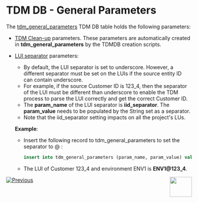 # TDM DB - General Parameters

The [tdm_general_parameters](/articles/TDM/tdm_architecture/02_tdm_database.md#tdm_general_parameters) TDM DB table holds the following parameters:

- [TDM Clean-up](/articles/TDM/tdm_architecture/06_tdmdb_cleanup_process.md) parameters. These parameters are automatically created in **tdm_general_parameters** by the TDMDB creation scripts.

- [LUI separator](/articles/TDM/tdm_implementation/01_tdm_set_instance_per_env_and_version.md#tdm-separator) parameters:

  - By default, the LUI separator is set to underscore. However, a different separator must be set on the LUIs if the source entity ID can contain underscore. 
  - For example, if the source Customer ID is 123_4, then the separator of the LUI must be different than underscore to enable the TDM process to parse the LUI correctly and get the correct Customer ID.
  - The **param_name** of the LUI separator is **iid_separator**.  The **param_value** needs to be populated by the String set as a separator.  
  - Note that the iid_separator setting impacts on all the project's LUs.

  

  **Example**:

  - Insert the following record to tdm_general_parameters to set the separator to @ : 

    ```sql
    insert into tdm_general_parameters (param_name, param_value) values ('iid_separator', '@');
    ```

  - The LUI of Customer 123_4 and environment ENV1 is **ENV1@123_4**.



[![Previous](/articles/images/Previous.png)](01_tdm_gui_configuration.md)[<img align="right" width="60" height="54" src="/articles/images/Next.png">](03_tdm_fabric_credentials.md)